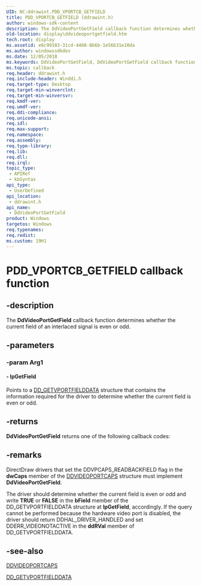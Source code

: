 ```yaml
---
UID: NC:ddrawint.PDD_VPORTCB_GETFIELD
title: PDD_VPORTCB_GETFIELD (ddrawint.h)
author: windows-sdk-content
description: The DdVideoPortGetField callback function determines whether the current field of an interlaced signal is even or odd.
old-location: display\ddvideoportgetfield.htm
tech.root: display
ms.assetid: e8c99103-31cd-4468-8b6b-1e56b31e10da
ms.author: windowssdkdev
ms.date: 12/05/2018
ms.keywords: DdVideoPortGetField, DdVideoPortGetField callback function [Display Devices], PDD_VPORTCB_GETFIELD, PDD_VPORTCB_GETFIELD callback, ddfncs_85abec9a-0917-4bde-88c7-9d94ead1745c.xml, ddrawint/DdVideoPortGetField, display.ddvideoportgetfield
ms.topic: callback
req.header: ddrawint.h
req.include-header: Winddi.h
req.target-type: Desktop
req.target-min-winverclnt: 
req.target-min-winversvr: 
req.kmdf-ver: 
req.umdf-ver: 
req.ddi-compliance: 
req.unicode-ansi: 
req.idl: 
req.max-support: 
req.namespace: 
req.assembly: 
req.type-library: 
req.lib: 
req.dll: 
req.irql: 
topic_type:
 - APIRef
 - kbSyntax
api_type:
 - UserDefined
api_location:
 - ddrawint.h
api_name:
 - DdVideoPortGetField
product: Windows
targetos: Windows
req.typenames: 
req.redist: 
ms.custom: 19H1
---
```


# PDD_VPORTCB_GETFIELD callback function


## -description


The <b>DdVideoPortGetField</b> callback function determines whether the current field of an interlaced signal is even or odd.


## -parameters




### -param Arg1








#### - lpGetField

Points to a <a href="https://msdn.microsoft.com/549956f8-c39f-4cc3-b72a-b1e3785463e8">DD_GETVPORTFIELDDATA</a> structure that contains the information required for the driver to determine whether the current field is even or odd.


## -returns



<b>DdVideoPortGetField</b> returns one of the following callback codes:




## -remarks



DirectDraw drivers that set the DDVPCAPS_READBACKFIELD flag in the <b>dwCaps</b> member of the <a href="https://msdn.microsoft.com/ea85f189-7308-48ad-b159-1809749f8183">DDVIDEOPORTCAPS</a> structure must implement <b>DdVideoPortGetField</b>.

The driver should determine whether the current field is even or odd and write <b>TRUE</b> or <b>FALSE</b> in the <b>bField</b> member of the DD_GETVPORTFIELDDATA structure at <b>lpGetField</b>, accordingly. If the query cannot be performed because the hardware video port is disabled, the driver should return DDHAL_DRIVER_HANDLED and set DDERR_VIDEONOTACTIVE in the <b>ddRVal</b> member of DD_GETVPORTFIELDDATA.




## -see-also




<a href="https://msdn.microsoft.com/ea85f189-7308-48ad-b159-1809749f8183">DDVIDEOPORTCAPS</a>



<a href="https://msdn.microsoft.com/549956f8-c39f-4cc3-b72a-b1e3785463e8">DD_GETVPORTFIELDDATA</a>
 

 

